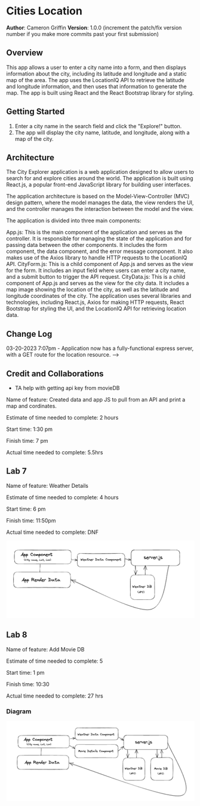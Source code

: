 # Cities Location

**Author**: Cameron Griffin
**Version**: 1.0.0 (increment the patch/fix version number if you make more commits past your first submission)

## Overview

This app allows a user to enter a city name into a form, and then displays information about the city, including its latitude and longitude and a static map of the area. The app uses the LocationIQ API to retrieve the latitude and longitude information, and then uses that information to generate the map. The app is built using React and the React Bootstrap library for styling.

## Getting Started

1. Enter a city name in the search field and click the "Explore!" button.
2. The app will display the city name, latitude, and longitude, along with a map of the city.

## Architecture
The City Explorer application is a web application designed to allow users to search for and explore cities around the world. The application is built using React.js, a popular front-end JavaScript library for building user interfaces.

The application architecture is based on the Model-View-Controller (MVC) design pattern, where the model manages the data, the view renders the UI, and the controller manages the interaction between the model and the view.

The application is divided into three main components:

App.js: This is the main component of the application and serves as the controller. It is responsible for managing the state of the application and for passing data between the other components. It includes the form component, the data component, and the error message component. It also makes use of the Axios library to handle HTTP requests to the LocationIQ API.
CityForm.js: This is a child component of App.js and serves as the view for the form. It includes an input field where users can enter a city name, and a submit button to trigger the API request.
CityData.js: This is a child component of App.js and serves as the view for the city data. It includes a map image showing the location of the city, as well as the latitude and longitude coordinates of the city.
The application uses several libraries and technologies, including React.js, Axios for making HTTP requests, React Bootstrap for styling the UI, and the LocationIQ API for retrieving location data.

## Change Log

03-20-2023 7:07pm - Application now has a fully-functional express server, with a GET route for the location resource. -->

## Credit and Collaborations

- TA help with getting api key from movieDB

Name of feature: Created data and app JS to pull from an API and print a map and cordinates.

Estimate of time needed to complete: 2 hours

Start time: 1:30 pm

Finish time: 7 pm

Actual time needed to complete: 5.5hrs

## Lab 7

Name of feature: Weather Details

Estimate of time needed to complete: 4 hours

Start time: 6 pm

Finish time: 11:50pm

Actual time needed to complete: DNF

![MovieDataBaseImage](/src/img/WeatherDB.png)

## Lab 8

Name of feature: Add Movie DB

Estimate of time needed to complete: 5

Start time: 1 pm

Finish time: 10:30

Actual time needed to complete: 27 hrs

### Diagram

![MovieDataBaseImage](/src/img/MovieDB.png)
